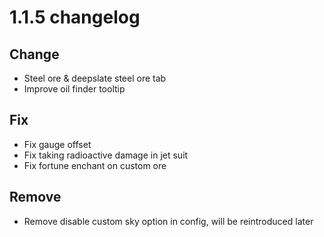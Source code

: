 # 1.1.5 changelog

## Change
- Steel ore & deepslate steel ore tab
- Improve oil finder tooltip

## Fix
- Fix gauge offset
- Fix taking radioactive damage in jet suit
- Fix fortune enchant on custom ore

## Remove
- Remove disable custom sky option in config, will be reintroduced later